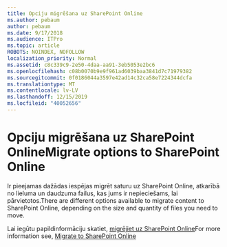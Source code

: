 ```yaml
---
title: Opciju migrēšana uz SharePoint Online
ms.author: pebaum
author: pebaum
ms.date: 9/17/2018
ms.audience: ITPro
ms.topic: article
ROBOTS: NOINDEX, NOFOLLOW
localization_priority: Normal
ms.assetid: c8c339c9-2e50-4daa-aa91-3eb5053e2bc6
ms.openlocfilehash: c08b0070b9e9f961ad6039baa3841d7c71979382
ms.sourcegitcommit: 0f0186044a3597e42ad14c32ca58e7224344dcfa
ms.translationtype: MT
ms.contentlocale: lv-LV
ms.lasthandoff: 12/15/2019
ms.locfileid: "40052656"
---
```

# <a name="migrate-options-to-sharepoint-online"></a><span data-ttu-id="370de-102">Opciju migrēšana uz SharePoint Online</span><span class="sxs-lookup"><span data-stu-id="370de-102">Migrate options to SharePoint Online</span></span>

<span data-ttu-id="370de-103">Ir pieejamas dažādas iespējas migrēt saturu uz SharePoint Online, atkarībā no lieluma un daudzuma failus, kas jums ir nepieciešams, lai pārvietotos.</span><span class="sxs-lookup"><span data-stu-id="370de-103">There are different options available to migrate content to SharePoint Online, depending on the size and quantity of files you need to move.</span></span>
  
<span data-ttu-id="370de-104">Lai iegūtu papildinformāciju skatiet, [migrējiet uz SharePoint Online](https://go.microsoft.com/fwlink/?linkid-2022029)</span><span class="sxs-lookup"><span data-stu-id="370de-104">For more information see, [Migrate to SharePoint Online](https://go.microsoft.com/fwlink/?linkid-2022029)</span></span>
  

